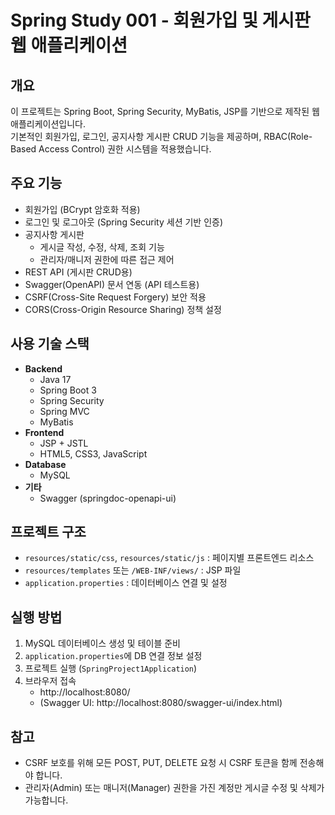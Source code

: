 # Spring Study 001 - 회원가입 및 게시판 웹 애플리케이션

## 개요
이 프로젝트는 Spring Boot, Spring Security, MyBatis, JSP를 기반으로 제작된 웹 애플리케이션입니다.  
기본적인 회원가입, 로그인, 공지사항 게시판 CRUD 기능을 제공하며, RBAC(Role-Based Access Control) 권한 시스템을 적용했습니다.

## 주요 기능
- 회원가입 (BCrypt 암호화 적용)
- 로그인 및 로그아웃 (Spring Security 세션 기반 인증)
- 공지사항 게시판
  - 게시글 작성, 수정, 삭제, 조회 기능
  - 관리자/매니저 권한에 따른 접근 제어
- REST API (게시판 CRUD용)
- Swagger(OpenAPI) 문서 연동 (API 테스트용)
- CSRF(Cross-Site Request Forgery) 보안 적용
- CORS(Cross-Origin Resource Sharing) 정책 설정

## 사용 기술 스택
- **Backend**
  - Java 17
  - Spring Boot 3
  - Spring Security
  - Spring MVC
  - MyBatis
- **Frontend**
  - JSP + JSTL
  - HTML5, CSS3, JavaScript
- **Database**
  - MySQL
- **기타**
  - Swagger (springdoc-openapi-ui)

## 프로젝트 구조



- `resources/static/css`, `resources/static/js` : 페이지별 프론트엔드 리소스
- `resources/templates` 또는 `/WEB-INF/views/` : JSP 파일
- `application.properties` : 데이터베이스 연결 및 설정

## 실행 방법
1. MySQL 데이터베이스 생성 및 테이블 준비
2. `application.properties`에 DB 연결 정보 설정
3. 프로젝트 실행 (`SpringProject1Application`)
4. 브라우저 접속
   - http://localhost:8080/
   - (Swagger UI: http://localhost:8080/swagger-ui/index.html)

## 참고
- CSRF 보호를 위해 모든 POST, PUT, DELETE 요청 시 CSRF 토큰을 함께 전송해야 합니다.
- 관리자(Admin) 또는 매니저(Manager) 권한을 가진 계정만 게시글 수정 및 삭제가 가능합니다.


